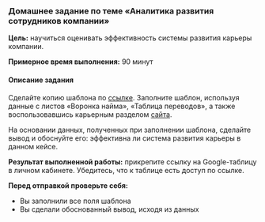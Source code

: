 ### Домашнее задание по теме «Аналитика развития сотрудников компании»

**Цель:** научиться оценивать эффективность системы развития карьеры компании.

**Примерное время выполнения:** 90 минут

#### Описание задания
Сделайте копию шаблона по [ссылке](https://docs.google.com/spreadsheets/d/1MaaD2nW8K-2oxrFzScCrD5XlxE6tZ-Ei99hfj-jyF28/copy). Заполните шаблон, используя данные с листов «Воронка найма», «Таблица переводов», а также воспользовавшись карьерным разделом [сайта](https://youthempowered.ru/).

На основании данных, полученных при заполнении шаблона, сделайте вывод и обоснуйте его: эффективна ли система развития карьеры в данном кейсе.

**Результат выполненной работы:** прикрепите ссылку на Google-таблицу в личном кабинете. Убедитесь, что к таблице есть доступ по ссылке.

**Перед отправкой проверьте себя:**
 * Вы заполнили все поля шаблона
 * Вы сделали обоснованный вывод, исходя из данных
